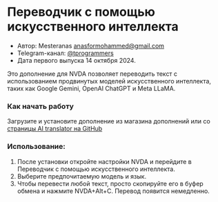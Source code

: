 # Переводчик с помощью искусственного интеллекта

* Автор: Mesteranas <anasformohammed@gmail.com>
* Telegram-канал: [@tprogrammers](https://t.me/tprogrammers)
* Дата первого выпуска 14 октября 2024.

Это дополнение для NVDA позволяет переводить  текст с использованием продвинутых моделей искусственного интеллекта, таких как Google Gemini, OpenAI ChatGPT и Meta LLaMA.

### Как начать работу

Загрузите и установите дополнение из магазина дополнений или со [страницы AI translator на GitHub](https://github.com/mesteranas/AITranslater-nvda-add-on/releases)

### Использование:

1. После установки откройте настройки NVDA и перейдите в Переводчик с помощью искусственного интеллекта.
2. Выберите предпочитаемую модель и язык.
3. Чтобы перевести любой текст, просто скопируйте его в буфер обмена и нажмите NVDA+Alt+C. Перевод появится немедленно.
